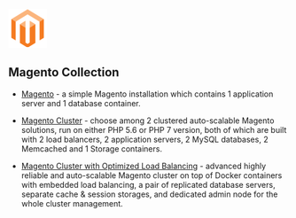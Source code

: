 [![Magento](magento/images/magento.png)](../../../magento)
## Magento Collection

- [Magento](https://github.com/jelastic-jps/magento/tree/master/magento) - a simple Magento installation which contains 1 application server and 1 database container.
 
- [Magento Cluster](https://github.com/jelastic-jps/magento/tree/master/magento-cluster) - choose among 2 clustered auto-scalable Magento solutions, run on either PHP 5.6 or PHP 7 version, both of which are built with 2 load balancers, 2 application servers, 2 MySQL databases, 2 Memcached and 1 Storage containers.

- [Magento Сluster with Optimized Load Balancing](https://github.com/jelastic-jps/magento/tree/master/magento19-php7-varnish-mysql-redis-storage) - advanced highly reliable and auto-scalable Magento cluster on top of Docker containers with embedded load balancing, a pair of replicated database servers, separate cache & session storages, and dedicated admin node for the whole cluster management.
